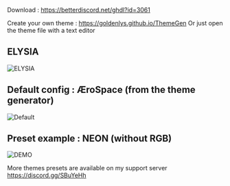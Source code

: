 Download : https://betterdiscord.net/ghdl?id=3061

Create your own theme : https://goldenlys.github.io/ThemeGen
  Or just open the theme file with a text editor

## ELYSIA
![ELYSIA](https://cdn.discordapp.com/attachments/706161723123695647/706162963903545404/unknown.png)

## Default config : ÆroSpace (from the theme generator)
![Default](https://cdn.discordapp.com/attachments/476154188494143498/725147058939625523/unknown.png)

## Preset example : NEON (without RGB)
![DEMO](https://cdn.discordapp.com/attachments/698171927839244329/705812426586718218/unknown.png)

More themes presets are available on my support server https://discord.gg/SBuYeHh
